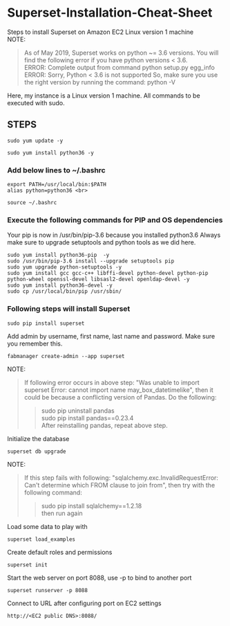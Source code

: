 # Superset-Installation-Cheat-Sheet
Steps to install Superset on Amazon EC2 Linux version 1 machine <br>
NOTE:
>As of May 2019, Superset works on python ~= 3.6 versions. You will find the following error if you have python versions < 3.6.<br>
>ERROR: Complete output from command python setup.py egg_info <br>
>ERROR: Sorry, Python < 3.6 is not supported
>So, make sure you use the right version by running the command: python -V

Here, my instance is a Linux version 1 machine. All commands to be executed with sudo.


## STEPS
```
sudo yum update -y
```
```
sudo yum install python36 -y
```

### Add below lines to ~/.bashrc
```
export PATH=/usr/local/bin:$PATH
alias python=python36 <br>
```
```
source ~/.bashrc
```
### Execute the following commands for PIP and OS dependencies
Your pip is now in /usr/bin/pip-3.6 because you installed python3.6
Always make sure to upgrade setuptools and python tools as we did here.
```
sudo yum install python36-pip  -y 
sudo /usr/bin/pip-3.6 install --upgrade setuptools pip 
sudo yum upgrade python-setuptools -y 
sudo yum install gcc gcc-c++ libffi-devel python-devel python-pip python-wheel openssl-devel libsasl2-devel openldap-devel -y 
sudo yum install python36-devel -y 
sudo cp /usr/local/bin/pip /usr/sbin/ 
```
### Following steps will install Superset
```
sudo pip install superset
```
Add admin by username, first name, last name and password. Make sure you remember this. <br>
```
fabmanager create-admin --app superset
```

NOTE:
>If following error occurs in above step: "Was unable to import superset Error: cannot import name may_box_datetimelike", then it could be because a conflicting version of Pandas. Do the following:
>>sudo pip uninstall pandas <br>
>>sudo pip install pandas==0.23.4<br>
>After reinstalling pandas, repeat above step.<br>

Initialize the database
```
superset db upgrade
```
NOTE:
>If this step fails with following: "sqlalchemy.exc.InvalidRequestError: Can't determine which FROM clause to join from", then try with the following command:<br>
>>sudo pip install sqlalchemy==1.2.18<br>
>then run again<br>

Load some data to play with
```
superset load_examples
```
Create default roles and permissions
```
superset init
```
Start the web server on port 8088, use -p to bind to another port
```
superset runserver -p 8088
```
Connect to URL after configuring port on EC2 settings

```
http://<EC2 public DNS>:8088/
```














